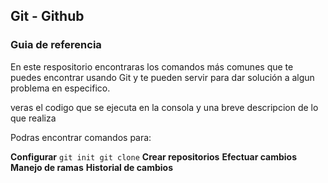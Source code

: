 ## Git  - Github
### Guia de referencia 

En este respositorio encontraras  los comandos más comunes que te puedes encontrar usando Git y te pueden servir para dar solución a algun problema en especifico.

veras el codigo que se ejecuta en la consola  y una breve descripcion de lo que realiza

Podras encontrar comandos para:

**Configurar**
`git init
git clone`
**Crear repositorios**
**Efectuar cambios**
**Manejo de ramas**
**Historial de cambios**


